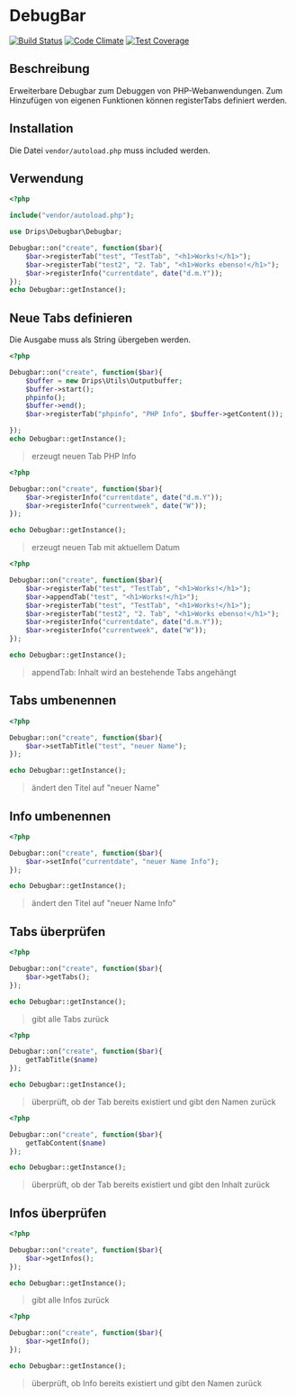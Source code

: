 # DebugBar

[![Build Status](https://travis-ci.org/Prowect/Debugbar.svg)](https://travis-ci.org/Prowect/Debugbar)
[![Code Climate](https://codeclimate.com/github/Prowect/Debugbar/badges/gpa.svg)](https://codeclimate.com/github/Prowect/Debugbar)
[![Test Coverage](https://codeclimate.com/github/Prowect/Debugbar/badges/coverage.svg)](https://codeclimate.com/github/Prowect/Debugbar/coverage)


## Beschreibung

Erweiterbare Debugbar zum Debuggen von PHP-Webanwendungen. Zum Hinzufügen von eigenen Funktionen können registerTabs definiert werden.

## Installation

Die Datei `vendor/autoload.php` muss included werden.


## Verwendung

```php
<?php

include("vendor/autoload.php");

use Drips\Debugbar\Debugbar;

Debugbar::on("create", function($bar){
    $bar->registerTab("test", "TestTab", "<h1>Works!</h1>");
    $bar->registerTab("test2", "2. Tab", "<h1>Works ebenso!</h1>");
    $bar->registerInfo("currentdate", date("d.m.Y"));
});
echo Debugbar::getInstance();

```

## Neue Tabs definieren


Die Ausgabe muss als String übergeben werden.


```php
<?php

Debugbar::on("create", function($bar){
    $buffer = new Drips\Utils\Outputbuffer;
    $buffer->start();
    phpinfo();
    $buffer->end();
    $bar->registerTab("phpinfo", "PHP Info", $buffer->getContent());

});
echo Debugbar::getInstance();

```
> erzeugt neuen Tab PHP Info


```php
<?php

Debugbar::on("create", function($bar){
    $bar->registerInfo("currentdate", date("d.m.Y"));
    $bar->registerInfo("currentweek", date("W"));
});

echo Debugbar::getInstance();
```

> erzeugt neuen Tab mit aktuellem Datum

```php
<?php

Debugbar::on("create", function($bar){
    $bar->registerTab("test", "TestTab", "<h1>Works!</h1>");
    $bar->appendTab("test", "<h1>Works!</h1>");
    $bar->registerTab("test", "TestTab", "<h1>Works!</h1>");
    $bar->registerTab("test2", "2. Tab", "<h1>Works ebenso!</h1>");
    $bar->registerInfo("currentdate", date("d.m.Y"));
    $bar->registerInfo("currentweek", date("W"));
});

echo Debugbar::getInstance();
```
> appendTab: Inhalt wird an bestehende Tabs angehängt


## Tabs umbenennen
```php
<?php

Debugbar::on("create", function($bar){
    $bar->setTabTitle("test", "neuer Name");
});

echo Debugbar::getInstance();
```
> ändert den Titel auf "neuer Name"



## Info umbenennen
```php
<?php

Debugbar::on("create", function($bar){
    $bar->setInfo("currentdate", "neuer Name Info");
});

echo Debugbar::getInstance();
```
> ändert den Titel auf "neuer Name Info"


## Tabs überprüfen
```php
<?php

Debugbar::on("create", function($bar){
    $bar->getTabs();
});

echo Debugbar::getInstance();
```
>  gibt alle Tabs zurück



```php
<?php

Debugbar::on("create", function($bar){
    getTabTitle($name)
});

echo Debugbar::getInstance();
```
>  überprüft, ob der Tab bereits existiert und gibt den Namen zurück



```php
<?php

Debugbar::on("create", function($bar){
    getTabContent($name)
});

echo Debugbar::getInstance();
```
>  überprüft, ob der Tab bereits existiert und gibt den Inhalt zurück



## Infos überprüfen
```php
<?php

Debugbar::on("create", function($bar){
    $bar->getInfos();
});

echo Debugbar::getInstance();
```
>  gibt alle Infos zurück


```php
<?php

Debugbar::on("create", function($bar){
    $bar->getInfo();
});

echo Debugbar::getInstance();
```
>  überprüft, ob Info bereits existiert und gibt den Namen zurück

